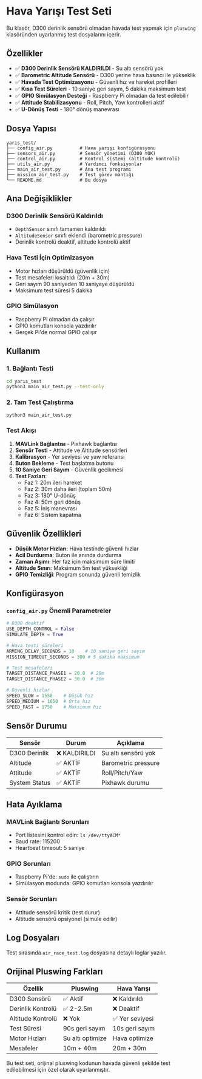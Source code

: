 # Hava Yarışı Test Seti

Bu klasör, D300 derinlik sensörü olmadan havada test yapmak için `pluswing` klasöründen uyarlanmış test dosyalarını içerir.

## Özellikler

- ✅ **D300 Derinlik Sensörü KALDIRILDI** - Su altı sensörü yok
- ✅ **Barometric Altitude Sensörü** - D300 yerine hava basıncı ile yükseklik
- ✅ **Havada Test Optimizasyonu** - Güvenli hız ve hareket profilleri
- ✅ **Kısa Test Süreleri** - 10 saniye geri sayım, 5 dakika maksimum test
- ✅ **GPIO Simülasyon Desteği** - Raspberry Pi olmadan da test edilebilir
- ✅ **Attitude Stabilizasyonu** - Roll, Pitch, Yaw kontrolleri aktif
- ✅ **U-Dönüş Testi** - 180° dönüş manevrası

## Dosya Yapısı

```
yarıs_test/
├── config_air.py          # Hava yarışı konfigürasyonu
├── sensors_air.py         # Sensör yönetimi (D300 YOK)
├── control_air.py         # Kontrol sistemi (altitude kontrolü)
├── utils_air.py           # Yardımcı fonksiyonlar
├── main_air_test.py       # Ana test programı
├── mission_air_test.py    # Test görev mantığı
└── README.md              # Bu dosya
```

## Ana Değişiklikler

### D300 Derinlik Sensörü Kaldırıldı
- `DepthSensor` sınıfı tamamen kaldırıldı
- `AltitudeSensor` sınıfı eklendi (barometric pressure)
- Derinlik kontrolü deaktif, altitude kontrolü aktif

### Hava Testi İçin Optimizasyon
- Motor hızları düşürüldü (güvenlik için)
- Test mesafeleri kısaltıldı (20m + 30m)
- Geri sayım 90 saniyeden 10 saniyeye düşürüldü
- Maksimum test süresi 5 dakika

### GPIO Simülasyon
- Raspberry Pi olmadan da çalışır
- GPIO komutları konsola yazdırılır
- Gerçek Pi'de normal GPIO çalışır

## Kullanım

### 1. Bağlantı Testi
```bash
cd yarıs_test
python3 main_air_test.py --test-only
```

### 2. Tam Test Çalıştırma
```bash
python3 main_air_test.py
```

### Test Akışı
1. **MAVLink Bağlantısı** - Pixhawk bağlantısı
2. **Sensör Testi** - Attitude ve Altitude sensörleri
3. **Kalibrasyon** - Yer seviyesi ve yaw referansı
4. **Buton Bekleme** - Test başlatma butonu
5. **10 Saniye Geri Sayım** - Güvenlik gecikmesi
6. **Test Fazları**:
   - Faz 1: 20m ileri hareket
   - Faz 2: 30m daha ileri (toplam 50m)
   - Faz 3: 180° U-dönüş
   - Faz 4: 50m geri dönüş
   - Faz 5: İniş manevrası
   - Faz 6: Sistem kapatma

## Güvenlik Özellikleri

- **Düşük Motor Hızları**: Hava testinde güvenli hızlar
- **Acil Durdurma**: Buton ile anında durdurma
- **Zaman Aşımı**: Her faz için maksimum süre limiti
- **Altitude Sınırı**: Maksimum 5m test yüksekliği
- **GPIO Temizliği**: Program sonunda güvenli temizlik

## Konfigürasyon

### `config_air.py` Önemli Parametreler

```python
# D300 deaktif
USE_DEPTH_CONTROL = False
SIMULATE_DEPTH = True

# Hava testi süreleri
ARMING_DELAY_SECONDS = 10    # 10 saniye geri sayım
MISSION_TIMEOUT_SECONDS = 300 # 5 dakika maksimum

# Test mesafeleri
TARGET_DISTANCE_PHASE1 = 20.0  # 20m
TARGET_DISTANCE_PHASE2 = 30.0  # 30m

# Güvenli hızlar
SPEED_SLOW = 1550    # Düşük hız
SPEED_MEDIUM = 1650  # Orta hız
SPEED_FAST = 1750    # Maksimum hız
```

## Sensör Durumu

| Sensör | Durum | Açıklama |
|--------|-------|----------|
| D300 Derinlik | ❌ KALDIRILDI | Su altı sensörü yok |
| Altitude | ✅ AKTİF | Barometric pressure |
| Attitude | ✅ AKTİF | Roll/Pitch/Yaw |
| System Status | ✅ AKTİF | Pixhawk durumu |

## Hata Ayıklama

### MAVLink Bağlantı Sorunları
- Port listesini kontrol edin: `ls /dev/ttyACM*`
- Baud rate: 115200
- Heartbeat timeout: 5 saniye

### GPIO Sorunları
- Raspberry Pi'de: `sudo` ile çalıştırın
- Simülasyon modunda: GPIO komutları konsola yazdırılır

### Sensör Sorunları
- Attitude sensörü kritik (test durur)
- Altitude sensörü opsiyonel (simüle edilir)

## Log Dosyaları

Test sırasında `air_race_test.log` dosyasına detaylı loglar yazılır.

## Orijinal Pluswing Farkları

| Özellik | Pluswing | Hava Yarışı |
|---------|----------|-------------|
| D300 Sensörü | ✅ Aktif | ❌ Kaldırıldı |
| Derinlik Kontrolü | ✅ 2-2.5m | ❌ Deaktif |
| Altitude Kontrolü | ❌ Yok | ✅ Yer seviyesi |
| Test Süresi | 90s geri sayım | 10s geri sayım |
| Motor Hızları | Su altı optimize | Hava optimize |
| Mesafeler | 10m + 40m | 20m + 30m |

Bu test seti, orijinal pluswing kodunun havada güvenli şekilde test edilebilmesi için özel olarak uyarlanmıştır.
